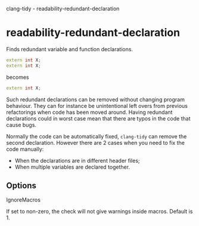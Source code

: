 clang-tidy - readability-redundant-declaration

</div>

# readability-redundant-declaration

Finds redundant variable and function declarations.

``` c++
extern int X;
extern int X;
```

becomes

``` c++
extern int X;
```

Such redundant declarations can be removed without changing program
behaviour. They can for instance be unintentional left overs from
previous refactorings when code has been moved around. Having redundant
declarations could in worst case mean that there are typos in the code
that cause bugs.

Normally the code can be automatically fixed, `clang-tidy` can remove
the second declaration. However there are 2 cases when you need to fix
the code manually:

- When the declarations are in different header files;
- When multiple variables are declared together.

## Options

<div class="option">

IgnoreMacros

If set to non-zero, the check will not give warnings inside macros.
Default is <span class="title-ref">1</span>.

</div>
